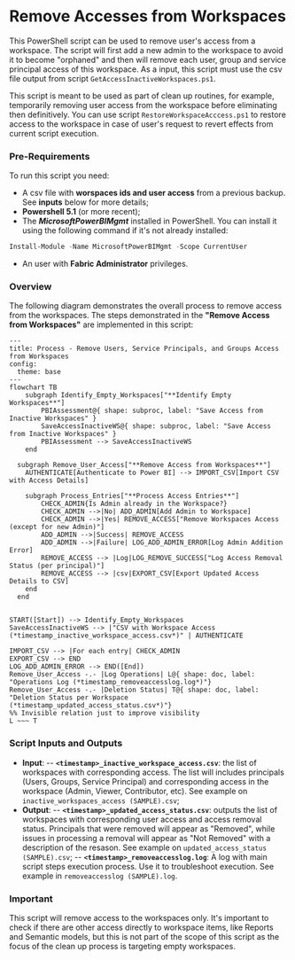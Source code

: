 # Remove Accesses from Workspaces
This PowerShell script can be used to remove user's access from a workspace. The script will first add a new admin to the workspace to avoid it to become "orphaned" and then will remove each user, group and service principal access of this workspace. As a input, this script must use the csv file output from script `GetAccessInactiveWorkspaces.ps1`.

This script is meant to be used as part of clean up routines, for example, temporarily removing user access from the workspace before eliminating then definitively. You can use script `RestoreWorkspaceAcccess.ps1` to restore access to the workspace in case of user's request to revert effects from current script execution.  

### Pre-Requirements
To run this script you need: 
- A csv file with **worspaces ids and user access** from a previous backup. See **inputs** below for more details;
- **Powershell 5.1** (or more recent);
- The **_MicrosoftPowerBIMgmt_** installed in PowerShell. You can install it using the following command if it's not already installed:
 ```powershell
 Install-Module -Name MicrosoftPowerBIMgmt -Scope CurrentUser
 ```
- An user with **Fabric Administrator** privileges.

### Overview
The following diagram demonstrates the overall process to remove access from the workspaces. The steps demonstrated in the **"Remove Access from Workspaces"** are implemented in this script:

```mermaid
---
title: Process - Remove Users, Service Principals, and Groups Access from Workspaces
config:
  theme: base
---
flowchart TB
    subgraph Identify_Empty_Workspaces["**Identify Empty Workspaces**"]
        PBIAssessment@{ shape: subproc, label: "Save Access from Inactive Workspaces" }
        SaveAccessInactiveWS@{ shape: subproc, label: "Save Access from Inactive Workspaces" }
        PBIAssessment --> SaveAccessInactiveWS
    end

  subgraph Remove_User_Access["**Remove Access from Workspaces**"]
    AUTHENTICATE[Authenticate to Power BI] --> IMPORT_CSV[Import CSV with Access Details]
    
    subgraph Process_Entries["**Process Access Entries**"]
        CHECK_ADMIN{Is Admin already in the Workspace?}
        CHECK_ADMIN -->|No| ADD_ADMIN[Add Admin to Workspace]
        CHECK_ADMIN -->|Yes| REMOVE_ACCESS["Remove Workspaces Access (except for new Admin)"]
        ADD_ADMIN -->|Success| REMOVE_ACCESS
        ADD_ADMIN -->|Failure| LOG_ADD_ADMIN_ERROR[Log Admin Addition Error]
        REMOVE_ACCESS --> |Log|LOG_REMOVE_SUCCESS["Log Access Removal Status (per principal)"]
        REMOVE_ACCESS --> |csv|EXPORT_CSV[Export Updated Access Details to CSV]
    end 
  end


START([Start]) --> Identify_Empty_Workspaces
SaveAccessInactiveWS --> |"CSV with Workspace Access (*timestamp_inactive_workspace_access.csv*)" | AUTHENTICATE

IMPORT_CSV --> |For each entry| CHECK_ADMIN
EXPORT_CSV --> END
LOG_ADD_ADMIN_ERROR --> END([End])
Remove_User_Access -.- |Log Operations| L@{ shape: doc, label: "Operations Log (*timestamp_removeaccesslog.log*)"}
Remove_User_Access -.- |Deletion Status| T@{ shape: doc, label: "Deletion Status per Workspace (*timestamp_updated_access_status.csv*)"}
%% Invisible relation just to improve visibility
L ~~~ T
```

### Script Inputs and Outputs
- **Input**: 
-- **`<timestamp>_inactive_workspace_access.csv`**: the list of workspaces with corresponding access. The list will includes principals (Users, Groups, Service Principal) and corresponding access in the workspace (Admin, Viewer, Contributor, etc). See example on `inactive_workspaces_access (SAMPLE).csv`;
- **Output**:
-- **`<timestamp>_updated_access_status.csv`**: outputs the list of workspaces with corresponding user access and access removal status. Principals that were removed will appear as "Removed", while issues in processing a removal will appear as "Not Removed" with a description of the resason. See example on `updated_access_status (SAMPLE).csv`;
-- **`<timestamp>_removeaccesslog.log`**: A log with main script steps execution process. Use it to troubleshoot execution. See example in `removeaccesslog (SAMPLE).log`.   

### Important
This script will remove access to the workspaces only. It's important to check if there are other access directly to workspace items, like Reports and Semantic models, but this is not part of the scope of this script as the focus of the clean up process is targeting empty workspaces.